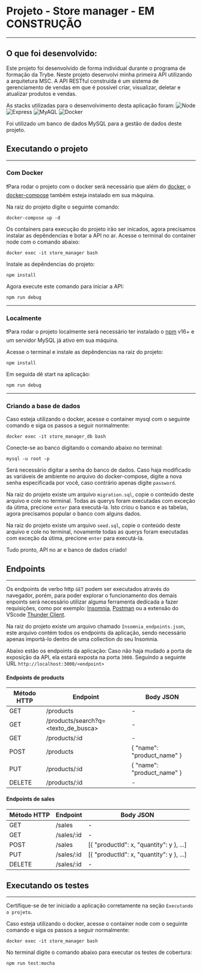 # Projeto - Store manager - EM CONSTRUÇÃO
---
## O que foi desenvolvido:

Este projeto foi desenvolvido de forma individual durante o programa de formação da Trybe.
Neste projeto desenvolvi minha primeira API utilizando a arquitetura MSC.
A API RESTful construída é um sistema de gerenciamento de vendas em que é possível criar, visualizar, deletar e atualizar produtos e vendas.

As stacks utilizadas para o desenvolvimento desta aplicação foram:
![Node](https://img.shields.io/badge/-Node.js-339933?style=flat-square&logo=node.js&logoColor=white)
![Express](https://img.shields.io/badge/-Express.js-grey?style=flat-square&logo=express&logoColor=white)
![MyAQL](https://img.shields.io/badge/-MySQL-4479A1?style=flat-square&logo=MySQL&logoColor=white)
![Docker](https://img.shields.io/badge/Docker-2CA5E0?style=flat-square&logo=docker&logoColor=white)


Foi utilizado um banco de dados MySQL para a gestão de dados deste projeto.

## Executando o projeto
---
### Com Docker
❗Para rodar o projeto com o docker será necessário que além do [docker](https://www.docker.com/), o  [docker-compose](https://github.com/docker/compose) também esteja instalado em sua máquina.

Na raiz do projeto digite o seguinte comando:
```
docker-compose up -d
```
Os containers para execução do projeto irão ser inicados, agora precisamos instalar as depêndencias e botar a API no ar.
Acesse o terminal do container node com o comando abaixo:
```
docker exec -it store_manager bash
```
Instale as depêndencias do projeto:
```
npm install
```
Agora execute este comando para iniciar a API:
```
npm run debug
```


---
### Localmente
❗Para rodar o projeto localmente será necessário ter instalado o  [npm](https://docs.npmjs.com/downloading-and-installing-node-js-and-npm) v16+ e um servidor MySQL já ativo  em sua máquina.

Acesse o terminal e instale as depêndencias na raiz do projeto:
```
npm install
```
Em seguida dê start na aplicação:
```
npm run debug
```
---
### Criando a base de dados

Caso esteja utilizando o docker, acesse o container mysql com o seguinte comando e siga os passos a seguir normalmente:
```
docker exec -it store_manager_db bash
```
Conecte-se ao banco digitando o comando abaixo no terminal:
```
mysql -u root -p
```
Será necessário digitar a senha do banco de dados. Caso haja modificado as variáveis de ambiente no arquivo do docker-compose, digite a nova senha especificada por você, caso contrário apenas digite `password`.

Na raiz do projeto existe um arquivo `migration.sql`, copie o conteúdo deste arquivo e cole no terminal. Todas as querys foram executadas com exceção da útima, precione `enter` para executá-la. Isto criou o banco e as tabelas, agora precisamos popular o banco com alguns dados.

Na raiz do projeto existe um arquivo `seed.sql`, copie o conteúdo deste arquivo e cole no terminal, novamente todas as querys foram executadas com exceção da útima, precione `enter` para executá-la.

Tudo pronto, API no ar e banco de dados criado!

## Endpoints
---
Os endpoints de verbo http `GET` podem ser executados através do navegador, porém, para poder explorar o funcionamento dos demais enpoints será necessário utilizar alguma ferramenta dedicada a fazer requisições, como por exemplo: [Insomnia](https://insomnia.rest/download), [Postman](https://www.postman.com/) ou a extensão do VScode [Thunder Client](https://www.thunderclient.com/).

Na raiz do projeto existe um arquivo chamado `Insomnia_endpoints.json`, este arquivo contém todos os endpoints da aplicação, sendo necessário apenas importá-lo dentro de uma collection do seu Insomnia.

Abaixo estão os endpoints da aplicação:
Caso não haja mudado a porta de exposição da API, ela estará exposta na porta `3000`. Seguindo a seguinte URL `http://localhost:3000/<endpoint>`

#### Endpoints de products 
| Método HTTP | Endpoint | Body JSON|
| ----------- | -------- | ---- |
| GET | /products | - |
| GET | /products/search?q=<texto_de_busca> | - |
| GET | /products/:id | - |
| POST | /products |  { "name": "product_name" } |
| PUT | /products/:id | { "name": "product_name" } |
| DELETE | /products/:id | - |

#### Endpoints de sales 
| Método HTTP | Endpoint | Body JSON|
| ----------- | -------- | ---- |
| GET | /sales | - |
| GET | /sales/:id | - |
| POST | /sales |  [{ "productId": x, "quantity": y }, ...] |
| PUT | /sales/:id | [{ "productId": x, "quantity": y }, ...] |
| DELETE | /sales/:id | - |
## Executando os testes
---
Certifique-se de ter iniciado a aplicação corretamente na seção `Executando o projeto`. 

Caso esteja utilizando o docker, acesse o container node com o seguinte comando e siga os passos a seguir normalmente:
```
docker exec -it store_manager bash
```

No terminal digite o comando abaixo para executar os testes de cobertura:
```
npm run test:mocha
```

